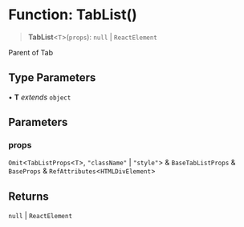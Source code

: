 # Function: TabList()

> **TabList**\<`T`\>(`props`): `null` \| `ReactElement`

Parent of Tab

## Type Parameters

• **T** *extends* `object`

## Parameters

### props

`Omit`\<`TabListProps`\<`T`\>, `"className"` \| `"style"`\> & `BaseTabListProps` & `BaseProps` & `RefAttributes`\<`HTMLDivElement`\>

## Returns

`null` \| `ReactElement`
